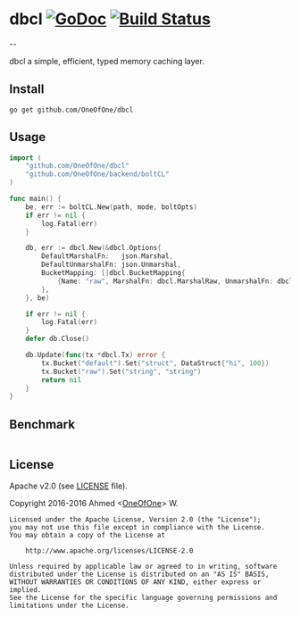 # dbcl [![GoDoc](http://godoc.org/github.com/OneOfOne/dbcl?status.svg)](http://godoc.org/github.com/OneOfOne/dbcl) [![Build Status](https://travis-ci.org/OneOfOne/dbcl.svg?branch=master)](https://travis-ci.org/OneOfOne/dbcl)
--

dbcl a simple, efficient, typed memory caching layer.

## Install

	go get github.com/OneOfOne/dbcl

## Usage

```go
import (
	"github.com/OneOfOne/dbcl"
	"github.com/OneOfOne/backend/boltCL"
)

func main() {
	be, err := boltCL.New(path, mode, boltOpts)
	if err != nil {
		log.Fatal(err)
	}

	db, err := dbcl.New(&dbcl.Options{
		DefaultMarshalFn:   json.Marshal,
		DefaultUnmarshalFn: json.Unmarshal,
		BucketMapping: []dbcl.BucketMapping{
			{Name: "raw", MarshalFn: dbcl.MarshalRaw, UnmarshalFn: dbcl.UnmarshalRaw},
		},
	}, be)

	if err != nil {
		log.Fatal(err)
	}
	defer db.Close()

	db.Update(func(tx *dbcl.Tx) error {
		tx.Bucket("default").Set("struct", DataStruct{"hi", 100})
		tx.Bucket("raw").Set("string", "string")
		return nil
	}
}
```

## Benchmark
```bash

```

## License

Apache v2.0 (see [LICENSE](https://github.com/OneOfOne/dbcl/blob/master/LICENSE) file).

Copyright 2016-2016 Ahmed <[OneOfOne](https://github.com/OneOfOne/)> W.

	Licensed under the Apache License, Version 2.0 (the "License");
	you may not use this file except in compliance with the License.
	You may obtain a copy of the License at

		http://www.apache.org/licenses/LICENSE-2.0

	Unless required by applicable law or agreed to in writing, software
	distributed under the License is distributed on an "AS IS" BASIS,
	WITHOUT WARRANTIES OR CONDITIONS OF ANY KIND, either express or implied.
	See the License for the specific language governing permissions and
	limitations under the License.
